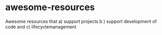 # awesome-resources
Awesome resources that a) support projects b ) support development of code and c) lifecyclemanagement
